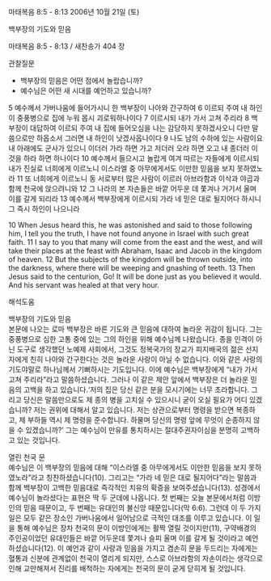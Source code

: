 마태복음 8:5 - 8:13 
2006년 10월 21일 (토)

백부장의 기도와 믿음



마태복음 8:5 - 8:13 / 새찬송가 404 장


관찰질문

- 백부장의 믿음은 어떤 점에서 놀랍습니까?
- 예수님은 어떤 새 시대를 예언하고 있습니까? 

5 예수께서 가버나움에 들어가시니 한 백부장이 나아와 간구하여 6 이르되 주여 내 하인이 중풍병으로 집에 누워 몹시 괴로워하나이다 7 이르시되 내가 가서 고쳐 주리라 8 백부장이 대답하여 이르되 주여 내 집에 들어오심을 나는 감당하지 못하겠사오니 다만 말씀으로만 하옵소서 그러면 내 하인이 낫겠사옵나이다 9 나도 남의 수하에 있는 사람이요 내 아래에도 군사가 있으니 이더러 가라 하면 가고 저더러 오라 하면 오고 내 종더러 이것을 하라 하면 하나이다 10 예수께서 들으시고 놀랍게 여겨 따르는 자들에게 이르시되 내가 진실로 너희에게 이르노니 이스라엘 중 아무에게서도 이만한 믿음을 보지 못하였노라 11 또 너희에게 이르노니 동 서로부터 많은 사람이 이르러 아브라함과 이삭과 야곱과 함께 천국에 앉으려니와 12 그 나라의 본 자손들은 바깥 어두운 데 쫓겨나 거기서 울며 이를 갈게 되리라 13 예수께서 백부장에게 이르시되 가라 네 믿은 대로 될지어다 하시니 그 즉시 하인이 나으니라

10  When Jesus heard this, he was astonished and said to those following him, I tell you the truth, I have not found anyone in Israel with such great faith. 11  I say to you that many will come from the east and the west, and will take their places at the feast with Abraham, Isaac and Jacob in the kingdom of heaven. 12  But the subjects of the kingdom will be thrown outside, into the darkness, where there will be  weeping and gnashing of teeth. 13  Then Jesus said to the centurion, Go! It will be done just as you believed it would. And his servant was healed at that very hour.

해석도움





백부장의 기도와 믿음  
본문에 나오는 로마 백부장은 바른 기도와 큰 믿음에 대하여 놀라운 귀감이 됩니다. 그는 중풍병으로 심한 고통 중에 있는 그의 하인을 위해 예수님께 나왔습니다. 종을 인격이 아닌 도구로 생각했던 노예제 사회에서, 그것도 정복국가의 장교가 피지배국의 젊은 선지자에게 친히 나아와 간구한다는 것은 놀라운 사랑이 아닐 수 없습니다. 이와 같은 사랑의 기도야말로 하나님께서 기뻐하시는 기도입니다. 이에 예수님은 백부장에게 “내가 가서 고쳐 주리라”라고 말씀하셨습니다. 그러나 이 같은 제안 앞에서 백부장은 더 놀라운 믿음의 고백을 하고 있습니다.‘저의 집은 당신 같은 분을 모시기에는 너무 초라합니다. 그리고 당신은 말씀만으로도 제 종의 병을 고치실 수 있으시니 굳이 오실 필요가 어디 있겠습니까? 저는 권위에 대해서 알고 있습니다. 저는 상관으로부터 명령을 받으면 복종하고, 제 부하들 역시 제 명령을 준수합니다. 하물며 당신의 명령 앞에 무엇이 순종하지 않을 수 있겠습니까?’ 그는 예수님이 만유를 통치하시는 절대주권자이심을 분명히 고백하고 있는 것입니다.   

열린 천국 문  
예수님은 이 백부장의 믿음에 대해 “이스라엘 중 아무에게서도 이만한 믿음을 보지 못하였노라”라고 칭찬하셨습니다(10). 그리고는 “가라 네 믿은 대로 될지어다”라는 말씀과 함께 백부장이 고백한 믿음대로 즉각적인 치유의 확증을 보여주셨습니다(13). 성경에서 예수님이 놀라셨다는 표현은 딱 두 군데에 나옵니다. 첫 번째는 오늘 본문에서처럼 이방인의 믿음 때문이고, 두 번째는 유대인의 불신앙 때문입니다(막 6:6). 그런데 이 두 가지 일은 모두 같은 장소인 가버나움에서 일어남으로 극적인 대조를 이루고 있습니다. 이 일을 통해 예수님은 장차 천국의 문이 이방인에게는 활짝 열릴 것이지만(11), 구약배경의 주인공이었던 유대인들은 바깥 어두운데 쫓겨나 슬피 울며 이를 갈게 될 것이라고 예언하셨습니다(12). 이 예언과 같이 사랑과 믿음을 가지고 겸손히 문을 두드리는 자에게는 혈통과 신분에 관계없이 천국이 열리게 되지만, 스스로 아브라함의 자손이라는 생각으로 인해 교만해져서 진리를 배척하는 자에게는 천국의 문이 굳게 닫히게 될 것입니다.